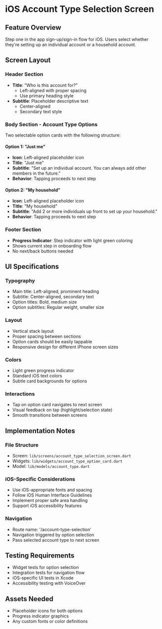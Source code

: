 # iOS Account Type Selection Screen

## Feature Overview
Step one in the app sign-up/sign-in flow for iOS. Users select whether they're setting up an individual account or a household account.

## Screen Layout

### Header Section
- **Title**: "Who is this account for?"
  - Left-aligned with proper spacing
  - Use primary heading style
- **Subtitle**: Placeholder descriptive text
  - Center-aligned
  - Secondary text style

### Body Section - Account Type Options
Two selectable option cards with the following structure:

#### Option 1: "Just me"
- **Icon**: Left-aligned placeholder icon
- **Title**: "Just me"
- **Subtitle**: "Set up an individual account. You can always add other members in the future."
- **Behavior**: Tapping proceeds to next step

#### Option 2: "My household"
- **Icon**: Left-aligned placeholder icon  
- **Title**: "My household"
- **Subtitle**: "Add 2 or more individuals up front to set up your household."
- **Behavior**: Tapping proceeds to next step

### Footer Section
- **Progress Indicator**: Step indicator with light green coloring
- Shows current step in onboarding flow
- No next/back buttons needed

## UI Specifications

### Typography
- Main title: Left-aligned, prominent heading
- Subtitle: Center-aligned, secondary text
- Option titles: Bold, medium size
- Option subtitles: Regular weight, smaller size

### Layout
- Vertical stack layout
- Proper spacing between sections
- Option cards should be easily tappable
- Responsive design for different iPhone screen sizes

### Colors
- Light green progress indicator
- Standard iOS text colors
- Subtle card backgrounds for options

### Interactions
- Tap on option card navigates to next screen
- Visual feedback on tap (highlight/selection state)
- Smooth transitions between screens

## Implementation Notes

### File Structure
- Screen: `lib/screens/account_type_selection_screen.dart`
- Widgets: `lib/widgets/account_type_option_card.dart`
- Model: `lib/models/account_type.dart`

### iOS-Specific Considerations
- Use iOS-appropriate fonts and spacing
- Follow iOS Human Interface Guidelines
- Implement proper safe area handling
- Support iOS accessibility features

### Navigation
- Route name: '/account-type-selection'
- Navigation triggered by option selection
- Pass selected account type to next screen

## Testing Requirements
- Widget tests for option selection
- Integration tests for navigation flow
- iOS-specific UI tests in Xcode
- Accessibility testing with VoiceOver

## Assets Needed
- Placeholder icons for both options
- Progress indicator graphics
- Any custom fonts or color definitions